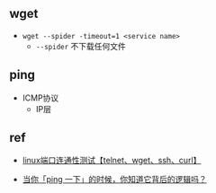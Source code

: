 
## wget

+ `wget --spider -timeout=1 <service name>`
    + `--spider` 不下载任何文件


## ping

+ ICMP协议
    + IP层

## ref
+ [linux端口连通性测试【telnet、wget、ssh、curl】](https://blog.csdn.net/fly910905/article/details/785551572)

+ [当你「ping 一下」的时候，你知道它背后的逻辑吗？](https://network.51cto.com/art/201904/594988.htm)